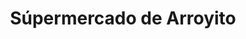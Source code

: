 ---
title: "Súpermercado de Arroyito"
url: /arroyito/supermercado-de-arroyito/
shop: supermercado
---